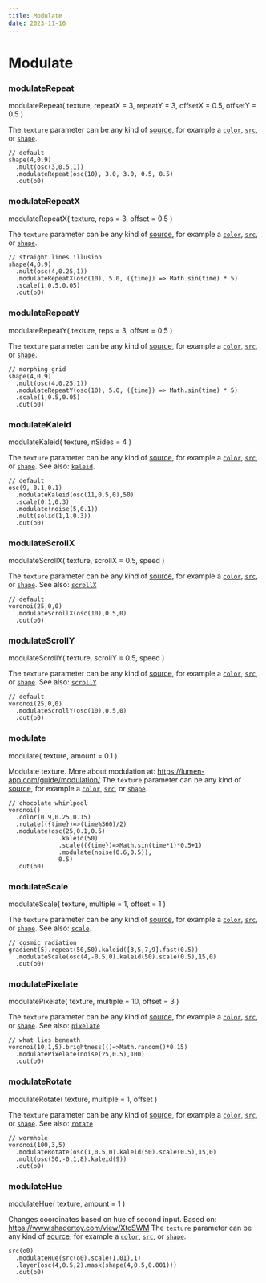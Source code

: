 ```yaml
---
title: Modulate
date: 2023-11-16
---
```

# Modulate

### modulateRepeat
modulateRepeat( texture, repeatX = 3, repeatY = 3, offsetX = 0.5, offsetY = 0.5 )


The `texture` parameter can be any kind of [source](#sources), for
example a [`color`](#color), [`src`](#src), or [`shape`](#shape).
```hydra
// default
shape(4,0.9)
  .mult(osc(3,0.5,1))
  .modulateRepeat(osc(10), 3.0, 3.0, 0.5, 0.5)
  .out(o0)
```

### modulateRepeatX
modulateRepeatX( texture, reps = 3, offset = 0.5 )


The `texture` parameter can be any kind of [source](#sources), for
example a [`color`](#color), [`src`](#src), or [`shape`](#shape).
```hydra
// straight lines illusion
shape(4,0.9)
  .mult(osc(4,0.25,1))
  .modulateRepeatX(osc(10), 5.0, ({time}) => Math.sin(time) * 5)
  .scale(1,0.5,0.05)
  .out(o0)
```

### modulateRepeatY
modulateRepeatY( texture, reps = 3, offset = 0.5 )


The `texture` parameter can be any kind of [source](#sources), for
example a [`color`](#color), [`src`](#src), or [`shape`](#shape).
```hydra
// morphing grid
shape(4,0.9)
  .mult(osc(4,0.25,1))
  .modulateRepeatY(osc(10), 5.0, ({time}) => Math.sin(time) * 5)
  .scale(1,0.5,0.05)
  .out(o0)
```

### modulateKaleid
modulateKaleid( texture, nSides = 4 )


The `texture` parameter can be any kind of [source](#sources), for
example a [`color`](#color), [`src`](#src), or [`shape`](#shape).
See also: [`kaleid`](#kaleid).
```hydra
// default
osc(9,-0.1,0.1)
  .modulateKaleid(osc(11,0.5,0),50)
  .scale(0.1,0.3)
  .modulate(noise(5,0.1))
  .mult(solid(1,1,0.3))
  .out(o0)
```

### modulateScrollX
modulateScrollX( texture, scrollX = 0.5, speed )


The `texture` parameter can be any kind of [source](#sources), for
example a [`color`](#color), [`src`](#src), or [`shape`](#shape).
See also: [`scrollX`](#scrollX)
```hydra
// default
voronoi(25,0,0)
  .modulateScrollX(osc(10),0.5,0)
  .out(o0)
```

### modulateScrollY
modulateScrollY( texture, scrollY = 0.5, speed )


The `texture` parameter can be any kind of [source](#sources), for
example a [`color`](#color), [`src`](#src), or [`shape`](#shape).
See also: [`scrollY`](#scrollY)
```hydra
// default
voronoi(25,0,0)
  .modulateScrollY(osc(10),0.5,0)
  .out(o0)
```

### modulate
modulate( texture, amount = 0.1 )


Modulate texture.
More about modulation at: <https://lumen-app.com/guide/modulation/>
The `texture` parameter can be any kind of [source](#sources), for
example a [`color`](#color), [`src`](#src), or [`shape`](#shape).
```hydra
// chocolate whirlpool
voronoi()
  .color(0.9,0.25,0.15)
  .rotate(({time})=>(time%360)/2)
  .modulate(osc(25,0.1,0.5)
              .kaleid(50)
              .scale(({time})=>Math.sin(time*1)*0.5+1)
              .modulate(noise(0.6,0.5)),
              0.5)
  .out(o0)
```

### modulateScale
modulateScale( texture, multiple = 1, offset = 1 )


The `texture` parameter can be any kind of [source](#sources), for
example a [`color`](#color), [`src`](#src), or [`shape`](#shape).
See also: [`scale`](#scale).
```hydra
// cosmic radiation
gradient(5).repeat(50,50).kaleid([3,5,7,9].fast(0.5))
  .modulateScale(osc(4,-0.5,0).kaleid(50).scale(0.5),15,0)
  .out(o0)
```

### modulatePixelate
modulatePixelate( texture, multiple = 10, offset = 3 )


The `texture` parameter can be any kind of [source](#sources), for
example a [`color`](#color), [`src`](#src), or [`shape`](#shape).
See also: [`pixelate`](#pixelate)
```hydra
// what lies beneath
voronoi(10,1,5).brightness(()=>Math.random()*0.15)
  .modulatePixelate(noise(25,0.5),100)
  .out(o0)
```

### modulateRotate
modulateRotate( texture, multiple = 1, offset )


The `texture` parameter can be any kind of [source](#sources), for
example a [`color`](#color), [`src`](#src), or [`shape`](#shape).
See also: [`rotate`](#rotate)
```hydra
// wormhole
voronoi(100,3,5)
  .modulateRotate(osc(1,0.5,0).kaleid(50).scale(0.5),15,0)
  .mult(osc(50,-0.1,8).kaleid(9))
  .out(o0)
```

### modulateHue
modulateHue( texture, amount = 1 )


Changes coordinates based on hue of second input. Based on: https://www.shadertoy.com/view/XtcSWM
The `texture` parameter can be any kind of [source](#sources), for
example a [`color`](#color), [`src`](#src), or [`shape`](#shape).
```hydra
src(o0)
  .modulateHue(src(o0).scale(1.01),1)
  .layer(osc(4,0.5,2).mask(shape(4,0.5,0.001)))
  .out(o0)
```

